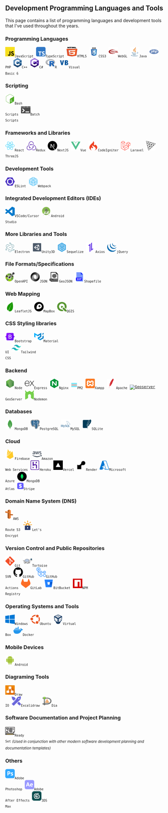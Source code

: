 ## Development Programming Languages and Tools

This page contains a list of programming languages and development tools that I've used throughout the years.

### Programming Languages

<code><a href="https://developer.mozilla.org/en-US/docs/Web/JavaScript"><img height="30" alt="Javascript" title="Javascript" src="icons/javascript.svg"/></a><sub>JavaScript</sub></code>&nbsp;
<code><a href="https://www.typescriptlang.org/"><img height="30" alt="TypeScript" title="TypeScript" src="icons/typescript.svg"/></a><sub>TypeScript</sub></code>&nbsp;
<code><a href="https://en.wikipedia.org/wiki/HTML5"><img height="30" width="34" alt="HTML5" title="HTML5" src="icons/html5.svg"></a><sub>HTML5</sub></code>&nbsp;
<code><a href="https://en.wikipedia.org/wiki/CSS"><img height="30" alt="CSS3" title="CSS3" src="icons/css.svg"></a><sub>CSS3</sub></code>&nbsp;
<code><a href="https://get.webgl.org/"><img height="30" alt="WebGL" title="WebGL" src="icons/webgl.svg"></a><sub>WebGL</sub></code>&nbsp;
<code><a href="https://www.java.com/en/"><img height="30" alt="Java" title="Java" src="icons/java.svg"/></a><sub>Java</sub></code>&nbsp;
<code><a href="https://www.php.net/"><img height="30" alt="PHP" title="PHP" src="icons/php.svg"/></a><sub>PHP</sub></code>&nbsp;
<code><a href="https://en.wikipedia.org/wiki/C%2B%2B"><img height="30" alt="C++" title="C++" src="icons/cpp.svg"></a><sub>C++</sub></code>&nbsp;
<code><a href="https://learn.microsoft.com/en-us/visualstudio/get-started/csharp/?view=vs-2022"><img height="30" alt="C#" title="C#" src="icons/c-sharp.svg"/></a><sub>C#</sub></code>&nbsp;
<code><a href="https://www.r-project.org/"><img height="30" alt="R" title="R" src="icons/r.svg"></a><sub>R</sub></code>&nbsp;
<code><a href="https://learn.microsoft.com/en-us/previous-versions/visualstudio/visual-basic-6/visual-basic-6.0-documentation"><img height="30" alt="Visual Basic 6" title="Visual Basic 6" src="icons/visual-basic.svg"/></a><sub>Visual Basic 6</sub></code>

### Scripting

<code><a href="https://en.wikipedia.org/wiki/Bash_(Unix_shell)"><img height="30" alt="Bash scripts" title="Bash scripts" src="icons/bash.svg"></a><sub>Bash Scripts</sub></code>&nbsp;
<code><a href="https://en.wikipedia.org/wiki/Batch_file"><img height="30" alt="Batch scripts" title="Batch scripts" src="icons/windowsterminal.svg"></a><sub>Batch Scripts</sub></code>&nbsp;

### Frameworks and Libraries

<code><a href="https://reactjs.org/docs/create-a-new-react-app.html"><img height="30" alt="React" title="React" src="icons/react-original.svg"/></a><sub>React</sub></code>&nbsp;
<code><a href="https://redux-toolkit.js.org/"><img height="30" alt="Redux" title="Redux" src="icons/redux.svg"/></a><sub>Redux</sub></code>&nbsp;
<code><a href="https://nextjs.org/"><img height="30" alt="NextJS" title="NextJS" src="icons/nextjs.svg"/></a><sub>NextJS</sub></code>&nbsp;
<code><a href="https://vuejs.org/"><img height="30" alt="VueJS" title="VueJS" src="icons/vue.svg"/></a><sub>Vue</sub></code>&nbsp;
<code><a href="https://codeigniter.com/"><img height="30" alt="Codeigniter" title="Codeigniter" src="icons/codeigniter.svg"/></a><sub>CodeIgniter</sub></code>&nbsp;
<code><a href="https://laravel.com/"><img height="30" alt="Laravel" title="Laravel" src="icons/laravel.svg"/></a><sub>Laravel</sub></code>&nbsp;
<code><a href="https://threejs.org/"><img height="30" alt="ThreeJS" title="ThreeJS" src="icons/threejs.svg"/></a><sub>ThreeJS</sub></code>&nbsp;

### Development Tools

<code><a href="https://eslint.org/"><img height="30" alt="ESLint" title="ESLint" src="icons/eslint.svg"/></a><sub>ESLint</sub></code>&nbsp;
<code><a href="https://webpack.js.org/"><img height="30" alt="Webpack" title="Webpack" src="icons/webpack.svg"/></a><sub>Webpack</sub></code>&nbsp;

### Integrated Development Editors (IDEs)
<code><a href="https://code.visualstudio.com/"><img height="30" alt="Visual Studio Code" title="Visual Studio Code" src="icons/vscode.svg"/></a><sub>VSCode/Cursor</sub></code>&nbsp;
<code><a href="https://developer.android.com/"><img height="30" alt="Android Studio" title="Android Studio" src="icons/android-studio.svg"/></a><sub>Android Studio</sub></code>&nbsp;

### More Libraries and Tools

<code><a href="https://www.electronjs.org/"><img height="30" alt="Electron" title="Electron" src="icons/electron.svg"/></a><sub>Electron</sub></code>&nbsp;
<code><a href="https://unity.com/"><img height="30" alt="Unity3D" title="Unity3D" src="icons/unity3d.svg"/></a><sub>Unity3D</sub></code>&nbsp;
<code><a href="https://sequelize.org/"><img height="30" alt="Sequelize" title="Sequelize" src="icons/sequelize.svg"/></a><sub>Sequelize</sub></code>&nbsp;
<code><a href="https://axios-http.com/"><img height="30" alt="Axios" title="Axios" src="icons/axios.svg"/></a><sub>Axios</sub></code>&nbsp;
<code><a href="https://jquery.com/"><img height="30" alt="JQuery" title="JQuery" src="icons/jquery.svg"/></a><sub>jQuery</sub></code>&nbsp;

### File Formats/Specifications

<code><a href="https://spec.openapis.org/oas/latest.html"><img height="30" alt="OpenAPI" title="OpenAPI" src="icons/openapi.svg"/></a><sub>OpenAPI</sub></code>&nbsp;
<code><a href="https://www.json.org/json-en.html"><img height="30" alt="JSON" title="JSON" src="icons/json.svg"/></a><sub>JSON</sub></code>&nbsp;
<code><a href="https://en.wikipedia.org/wiki/GeoJSON"><img height="30" title="GeoJSON" alt="GeoJSON" src="icons/geojson.svg"/></a><sub>GeoJSON</sub></code>&nbsp;
<code><a href="https://en.wikipedia.org/wiki/Shapefile"><img height="30" title="Shapefile" alt="Shapefile" src="icons/shapefile.svg"/></a><sub>Shapefile</sub></code>&nbsp;

### Web Mapping

<code><a href="https://leafletjs.com/"><img height="30" alt="Leaflet" title="Leaflet" src="icons/leaflet.svg"/></a><sub>LeafletJS</sub></code>&nbsp;
<code><a href="https://www.mapbox.com/"><img height="30" alt="MapBox" title="MapBox" src="icons/mapbox.svg"/></a><sub>MapBox</sub></code>&nbsp;
<code><a href="https://qgis.org/en/site/"><img height="30" alt="QGIS" title="QGIS" src="icons/qgis.svg"/></a><sub>QGIS</sub></code>&nbsp;

### CSS Styling libraries

<code><a href="https://getbootstrap.com/"><img height="30" alt="Bootstrap" title="Bootstrap" src="icons/bootstrap.svg"/></a><sub>Bootstrap</sub></code>&nbsp;
<code><a href="https://mui.com/material-ui/"><img height="30" alt="Material UI" title="Material UI" src="icons/material-ui.svg"/></a><sub>Material UI</sub></code>&nbsp;
<code><a href="https://tailwindcss.com/"><img height="30" alt="Tailwind CSS" title="Tailwind CSS" src="icons/tailwind-css.svg"/></a><sub>Tailwind CSS</sub></code>&nbsp;

### Backend

<code><a href="https://nodejs.org/en/"><img height="30" alt="NodeJS" title="NodeJS" src="icons/nodejs2.svg"/></a><sub>Node</sub></code>&nbsp;
<code><a href="https://expressjs.com/"><img height="30" alt="ExpressJS" title="ExpressJS" src="icons/express.svg"/></a><sub>Express</sub></code>&nbsp;
<code><a href="https://www.nginx.com/"><img height="30" alt="Nginx" title="Nginx" src="icons/nginx.svg"/></a><sub>Nginx</sub></code>&nbsp;
<code><a href="https://pm2.io/"><img height="20" alt="PM2" title="PM2" src="icons/pm2.svg"/></a><sub>PM2</sub></code>&nbsp;
<code><a href="https://www.apachefriends.org/"><img height="30" alt="XAMPP" title="XAMPP" src="icons/xampp.svg"/></a><sub>Xampp</sub></code>&nbsp;
<code><a href="https://httpd.apache.org/"><img height="30" alt="Apache" title="Apache" src="icons/apache.svg"/></a><sub>Apache</sub></code>&nbsp;
<code><a href="https://geoserver.org/"><img height="30" alt="Geoserver" title="Geoserver" src="icons/geoserver.ico"/></a><sub>GeoServer</sub></code>&nbsp;
<code><a href="https://nodemon.io/"><img height="30" alt="Nodemon" title="Nodemon" src="icons/nodemon.svg"/></a><sub>Nodemon</sub></code>&nbsp;

### Databases

<code><a href="https://www.mongodb.com/"><img height="30" alt="MongoDB" title="MongoDB" src="icons/mongodb.svg"/></a><sub>MongoDB</sub></code>&nbsp;
<code><a href="https://www.postgresql.org/"><img height="30" alt="PostgreSQL" title="PostgreSQL" src="icons/postgresql.svg"/></a><sub>PostgreSQL</sub></code>&nbsp;
<code><a href="https://www.mysql.com/"><img height="30" alt="MySQL" title="MySQL" src="icons/mysql.svg"/></a><sub>MySQL</sub></code>&nbsp;
<code><a href="https://www.sqlite.org/index.html"><img height="30" alt="SQLite" title="SQLite" src="icons/sqlite.svg"/></a><sub>SQLite</sub></code>&nbsp;

### Cloud

<code><a href="https://firebase.google.com/"><img height="30" alt="Firebase" title="Firebase" src="icons/firebase.svg"/></a><sub>Firebase</sub></code>&nbsp;
<code><a href="https://aws.amazon.com/"><img height="30" alt="Amazon Web Services" title="Amazon Web Services" src="icons/aws.svg"/></a><sub>Amazon Web Services</sub></code>&nbsp;
<code><a href="https://www.heroku.com/"><img height="30" alt="Heroku" title="Heroku" src="icons/heroku.svg"/></a><sub>Heroku</sub></code>&nbsp;
<code><a href="https://vercel.com/"><img height="30" alt="Vercel" title="Vercel" src="icons/vercel.png"/></a><sub>Vercel</sub></code>&nbsp;
<code><a href="https://render.com/"><img height="30" alt="Render" title="Render" src="icons/render.svg"/></a><sub>Render</sub></code>&nbsp;
<code><a href="https://azure.microsoft.com/en-us"><img height="30" alt="Microsoft Azure" title="Microsoft Azure" src="icons/microsoft-azure.svg"/></a><sub>Microsoft Azure</sub></code>&nbsp;
<code><a href="https://www.mongodb.com/"><img height="30" alt="MongoDB Atlas" title="MongoDB Atlas" src="icons/mongodb-atlas.svg"/></a><sub>MongoDB Atlas</sub></code>&nbsp;
<code><a href="https://stripe.com/"><img height="20" alt="Stripe" title="Stripe" src="icons/stripe.svg"/></a><sub>Stripe</sub></code>&nbsp;

### Domain Name System (DNS)

<code><a href="https://aws.amazon.com/route53/"><img height="30" alt="AWS Route 53" title="AWS Route 53" src="icons/aws-route53.svg"/></a><sub>AWS Route 53</sub></code>&nbsp;
<code><a href="https://letsencrypt.org/"><img height="30" alt="Let's Encrypt" title="Let's Encrypt" src="icons/lets-encrypt.svg"/></a><sub>Let's Encrypt</sub></code>&nbsp;

### Version Control and Public Repositories

<code><a href="https://git-scm.com/"><img height="30" alt="Git" title="Git" src="icons/git-original.svg"/></a><sub>Git</sub></code>&nbsp;
<code><a href="https://tortoisesvn.net/"><img height="30" alt="Tortoise SVN" title="Tortoise SVN" src="icons/tortoise-svn.png"/></a><sub>Tortoise SVN</sub></code>&nbsp;
<code><a href="https://github.com/"><img height="30" alt="Github" title="Github" src="icons/github.svg"/></a><sub>GitHub</sub></code>&nbsp;
<code><a href="https://github.com/features/actions"><img height="30" alt="Github Actions" title="Github Actions" src="icons/gh-actions.svg"/></a><sub>GitHub Actions</sub></code>&nbsp;
<code><a href="https://about.gitlab.com/"><img height="30" alt="Gitlab" title="Gitlab" src="icons/gitlab.svg"/></a><sub>GitLab</sub></code>&nbsp;
<code><a href="https://bitbucket.org/"><img height="30" alt="BitBucket" title="BitBucket" src="icons/bitbucket.svg"/></a><sub>BitBucket</sub></code>&nbsp;
<code><a href="https://www.npmjs.com/package/hili-lipsum"><img height="30" alt="NPM Registry" title="NPM Registry" src="icons/npm-registry.svg"/></a><sub>NPM Registry</sub></code>&nbsp;

### Operating Systems and Tools

<code><a href="https://www.microsoft.com/en-ph/"><img height="30" alt="Windows" title="Windows" src="icons/windows.svg"/></a><sub>Windows</sub></code>&nbsp;
<code><a href="https://ubuntu.com/"><img height="30" alt="Ubuntu" title="Ubuntu" src="icons/ubuntu.svg"/></a><sub>Ubuntu</sub></code>&nbsp;
<code><a href="https://www.virtualbox.org/"><img height="30" alt="Oracle Virtual Box" title="Oracle Virtual Box" src="icons/virtualbox.svg"/></a><sub>Virtual Box</sub></code>&nbsp;
<code><a href="https://www.docker.com/"><img height="30" alt="Docker" title="Docker" src="icons/docker.svg"/></a><sub>Docker</sub></code>&nbsp;

### Mobile Devices

<code><a href="https://www.android.com/"><img height="30" alt="Android" title="Android" src="icons/android.svg"/></a><sub>Android</sub></code>&nbsp;

### Diagraming Tools

<code><a href="https://app.diagrams.net/"><img height="30" alt="Draw IO" title="Draw IO" src="icons/drawio.svg"/></a><sub>Draw IO</sub></code>&nbsp;
<code><a href="https://excalidraw.com/"><img height="30" alt="Excalidraw" title="Excalidraw" src="icons/excalidraw.svg"/></a><sub>Excalidraw</sub></code>&nbsp;
<code><a href="https://sourceforge.net/projects/dia-installer/"><img height="30" alt="Dia" title="Dia" src="icons/dia.svg"/></a><sub>Dia</sub></code>

### Software Documentation and Project Planning

<code><a href="https://www.readysetpro.com/"><img height="30" alt="Ready Set" title="Ready Set" src="icons/planning.svg"/></a><sub>Ready Set</sub></code> <sub>_(Used in conjunction with other modern software development planning and documentation templates)_</sub>

### Others

<code><a href="https://www.adobe.com/ph_en/products/photoshop.html"><img height="30" alt="Adobe Photoshop" title="Adobe Photoshop" src="icons/adobe-photoshop.svg"/></a><sub>Adobe Photoshop</sub></code>&nbsp;
<code><a href="https://www.adobe.com/ph_en/products/aftereffects.html"><img height="30" alt="Adobe After Effects" title="Adobe After Effects" src="icons/adobe-ae.svg"/></a><sub>Adobe After Effects</sub></code>&nbsp;
<code><a href="https://asean.autodesk.com/products/3ds-max/overview?term=1-YEAR&tab=subscription"><img height="30" title="3DS Max" alt="3DS Max" src="icons/3dsmax.png"/></a><sub>3DS Max</sub></code>&nbsp;